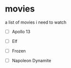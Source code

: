 # movies
a list of movies i need to watch

- [ ] Apollo 13
- [ ] Elf
- [ ] Frozen
- [ ] Napoleon Dynamite




